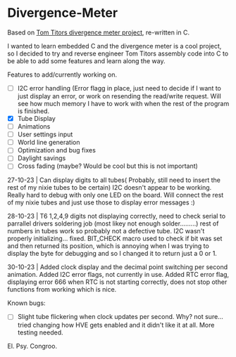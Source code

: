 # Divergence-Meter
Based on [Tom Titors divergence meter project](http://brotoro.com/dm/index.html), re-written in C.                                                

I wanted to learn embedded C and the divergence meter is a cool project, so I decided to try and reverse engineer Tom Titors assembly code into C to be able to add some features and learn along the way.

Features to add/currently working on.

- [ ] I2C error handling (Error flagg in place, just need to decide if I want to just display an error, or work on resending the read/write request. Will see how much memory I have to work with when the rest of the program is finished.
- [X] Tube Display
- [ ] Animations
- [ ] User settings input
- [ ] World line generation
- [ ] Optimization and bug fixes
- [ ] Daylight savings
- [ ] Cross fading (maybe? Would be cool but this is not important)

27-10-23 | 
  Can display digits to all tubes( Probably, still need to insert the rest of my nixie tubes to be certain)
  I2C doesn't appear to be working. Really hard to debug with only one LED on the board. Will connect the rest of my nixie tubes and just use those to display error messages :)

28-10-23 |
  T6 1,2,4,9 digits not displaying correctly, need to check serial to parrallel drivers soldering job (most likey not enough solder.........) rest of numbers in tubes work so probably not a defective tube. I2C wasn't properly initializing... fixed. BIT_CHECK macro used to check if bit was set and then returned its position, which is annoying when I was trying to display the byte for debugging and so I changed it to return just a 0 or 1.

30-10-23 |
  Added clock display and the decimal point switching per second animation. Added I2C error flags, not currently in use. Added RTC error flag, displaying error 666 when RTC is not starting correctly, does not stop other functions from working which is nice.

Known bugs:
- [ ] Slight tube flickering when clock updates per second. Why? not sure... tried changing how HVE gets enabled and it didn't like it at all. More testing needed.

El. Psy. Congroo.
